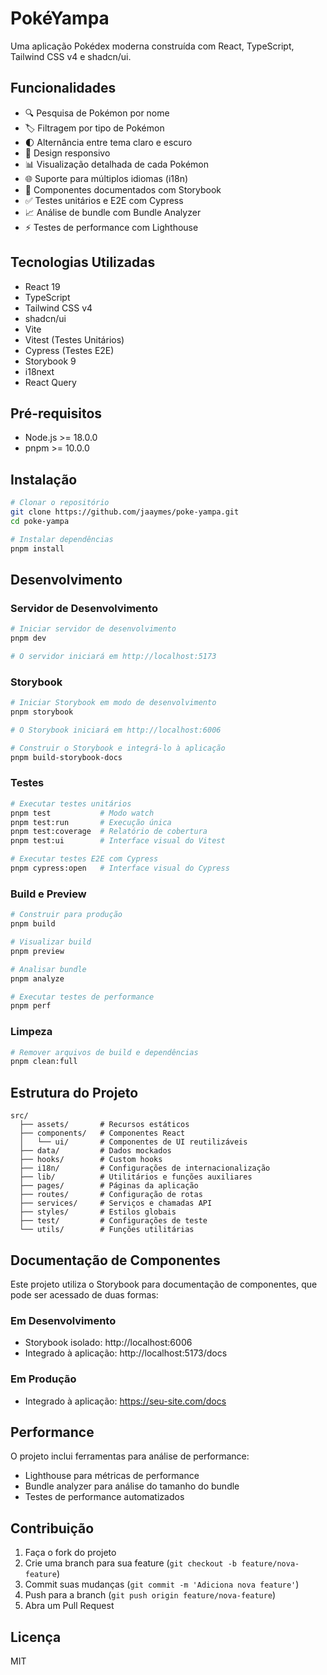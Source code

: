 # PokéYampa

Uma aplicação Pokédex moderna construída com React, TypeScript, Tailwind CSS v4 e shadcn/ui.

## Funcionalidades

- 🔍 Pesquisa de Pokémon por nome
- 🏷️ Filtragem por tipo de Pokémon
- 🌓 Alternância entre tema claro e escuro
- 📱 Design responsivo
- 📊 Visualização detalhada de cada Pokémon
- 🌐 Suporte para múltiplos idiomas (i18n)
- 🎨 Componentes documentados com Storybook
- ✅ Testes unitários e E2E com Cypress
- 📈 Análise de bundle com Bundle Analyzer
- ⚡️ Testes de performance com Lighthouse

## Tecnologias Utilizadas

- React 19
- TypeScript
- Tailwind CSS v4
- shadcn/ui
- Vite
- Vitest (Testes Unitários)
- Cypress (Testes E2E)
- Storybook 9
- i18next
- React Query

## Pré-requisitos

- Node.js >= 18.0.0
- pnpm >= 10.0.0

## Instalação

```bash
# Clonar o repositório
git clone https://github.com/jaaymes/poke-yampa.git
cd poke-yampa

# Instalar dependências
pnpm install
```

## Desenvolvimento

### Servidor de Desenvolvimento

```bash
# Iniciar servidor de desenvolvimento
pnpm dev

# O servidor iniciará em http://localhost:5173
```

### Storybook

```bash
# Iniciar Storybook em modo de desenvolvimento
pnpm storybook

# O Storybook iniciará em http://localhost:6006

# Construir o Storybook e integrá-lo à aplicação
pnpm build-storybook-docs
```

### Testes

```bash
# Executar testes unitários
pnpm test           # Modo watch
pnpm test:run       # Execução única
pnpm test:coverage  # Relatório de cobertura
pnpm test:ui        # Interface visual do Vitest

# Executar testes E2E com Cypress
pnpm cypress:open   # Interface visual do Cypress
```

### Build e Preview

```bash
# Construir para produção
pnpm build

# Visualizar build
pnpm preview

# Analisar bundle
pnpm analyze

# Executar testes de performance
pnpm perf
```

### Limpeza

```bash
# Remover arquivos de build e dependências
pnpm clean:full
```

## Estrutura do Projeto

```
src/
  ├── assets/       # Recursos estáticos
  ├── components/   # Componentes React
  │   └── ui/       # Componentes de UI reutilizáveis
  ├── data/         # Dados mockados
  ├── hooks/        # Custom hooks
  ├── i18n/         # Configurações de internacionalização
  ├── lib/          # Utilitários e funções auxiliares
  ├── pages/        # Páginas da aplicação
  ├── routes/       # Configuração de rotas
  ├── services/     # Serviços e chamadas API
  ├── styles/       # Estilos globais
  ├── test/         # Configurações de teste
  └── utils/        # Funções utilitárias
```

## Documentação de Componentes

Este projeto utiliza o Storybook para documentação de componentes, que pode ser acessado de duas formas:

### Em Desenvolvimento
- Storybook isolado: http://localhost:6006
- Integrado à aplicação: http://localhost:5173/docs

### Em Produção
- Integrado à aplicação: https://seu-site.com/docs

## Performance

O projeto inclui ferramentas para análise de performance:

- Lighthouse para métricas de performance
- Bundle analyzer para análise do tamanho do bundle
- Testes de performance automatizados

## Contribuição

1. Faça o fork do projeto
2. Crie uma branch para sua feature (`git checkout -b feature/nova-feature`)
3. Commit suas mudanças (`git commit -m 'Adiciona nova feature'`)
4. Push para a branch (`git push origin feature/nova-feature`)
5. Abra um Pull Request

## Licença

MIT
